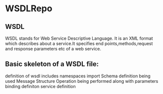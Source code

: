 # WSDLRepo

## WSDL
WSDL stands for Web Service Descriptive Language. It is an XML format which describes about a service.It specifies end points,methods,request and response parameters etc of a web service.

## Basic skeleton of a WSDL file:

<definitions>
	definition of wsdl
	includes namespaces
 <types>
      import Schema definition being used
   </types>

   <message>
      Message Structure
   </message>

   <portType>
      <operation>
         Operation being performed along with parameters 
      </operation>
   </portType>

   <binding>
      binding definiton
   </binding>

   <service>
      service definition
   </service>
</definitions>

